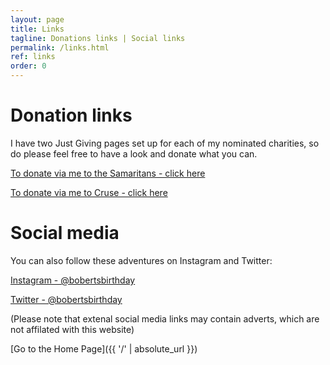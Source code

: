 ```yaml
---
layout: page
title: Links
tagline: Donations links | Social links
permalink: /links.html
ref: links
order: 0
---
```


# Donation links

I have two Just Giving pages set up for each of my nominated charities, so do please feel free to have a look and donate what you can.

[To donate via me to the Samaritans - click here](https://www.justgiving.com/fundraising/skeddy-samaritans)

[To donate via me to Cruse - click here](https://www.justgiving.com/fundraising/skeddy-cruse)

# Social media

You can also follow these adventures on Instagram and Twitter:

[Instagram - @bobertsbirthday](https://www.instagram.com/bobertsbirthday)

[Twitter - @bobertsbirthday](https://twitter.com/BobertsBirthday)

(Please note that extenal social media links may contain adverts, which are not affilated with this website)

[Go to the Home Page]({{ '/' | absolute_url }})
